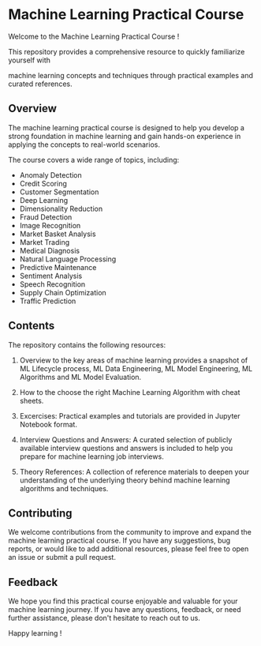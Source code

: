 # Machine Learning Practical Course

Welcome to the Machine Learning Practical Course !

This repository provides a comprehensive resource to quickly familiarize yourself with

machine learning concepts and techniques through practical examples and curated references.

## Overview

The machine learning practical course is designed to help you develop a strong foundation in machine learning and gain hands-on experience in applying the concepts to real-world scenarios.

The course covers a wide range of topics, including:

- Anomaly Detection
- Credit Scoring
- Customer Segmentation
- Deep Learning
- Dimensionality Reduction
- Fraud Detection
- Image Recognition
- Market Basket Analysis
- Market Trading
- Medical Diagnosis
- Natural Language Processing
- Predictive Maintenance
- Sentiment Analysis
- Speech Recognition
- Supply Chain Optimization
- Traffic Prediction

## Contents

The repository contains the following resources:

1. Overview to the key areas of machine learning provides a snapshot of ML Lifecycle process, ML Data Engineering, ML Model Engineering, ML Algorithms and ML Model Evaluation.

2. How to the choose the right Machine Learning Algorithm with cheat sheets.

3. Excercises: Practical examples and tutorials are provided in Jupyter Notebook format.

4. Interview Questions and Answers: A curated selection of publicly available interview questions and answers is included to help you prepare for machine learning job interviews.

5. Theory References: A collection of reference materials to deepen your understanding of the underlying theory behind machine learning algorithms and techniques.

## Contributing

We welcome contributions from the community to improve and expand the machine learning practical course. If you have any suggestions, bug reports, or would like to add additional resources, please feel free to open an issue or submit a pull request.

## Feedback

We hope you find this practical course enjoyable and valuable for your machine learning journey. If you have any questions, feedback, or need further assistance, please don't hesitate to reach out to us.

Happy learning !

